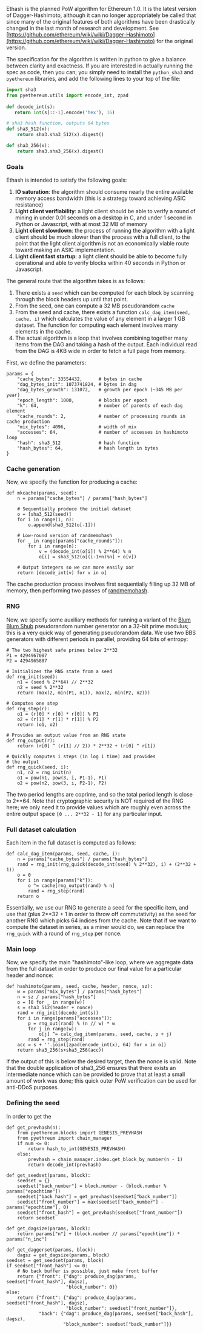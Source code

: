 Ethash is the planned PoW algorithm for Ethereum 1.0. It is the latest version of Dagger-Hashimoto, although it can no longer appropriately be called that since many of the original features of both algorithms have been drastically changed in the last month of research and development. See [https://github.com/ethereum/wiki/wiki/Dagger-Hashimoto](https://github.com/ethereum/wiki/wiki/Dagger-Hashimoto) for the original version.

The specification for the algorithm is written in python to give a balance between clarity and exactness. If you are interested in actually running the spec as code, then you can; you simply need to install the `python_sha3` and `pyethereum` libraries, and add the following lines to your top of the file:

```python
import sha3
from pyethereum.utils import encode_int, zpad
    
def decode_int(s):
   return int(s[::-1].encode('hex'), 16)

# sha3 hash function, outputs 64 bytes
def sha3_512(x):
    return sha3.sha3_512(x).digest()

def sha3_256(x):
    return sha3.sha3_256(x).digest()
```

### Goals

Ethash is intended to satisfy the following goals:

1. **IO saturation**: the algorithm should consume nearly the entire available memory access bandwidth (this is a strategy toward achieving ASIC resistance)
2. **Light client verifiability**: a light client should be able to verify a round of mining in under 0.01 seconds on a desktop in C, and under 1 second in Python or Javascript, with at most 32 MB of memory
3. **Light client slowdown**: the process of running the algorithm with a light client should be much slower than the process with a full client, to the point that the light client algorithm is not an economically viable route toward making an ASIC implementation.
4. **Light client fast startup**: a light client should be able to become fully operational and able to verify blocks within 40 seconds in Python or Javascript.

The general route that the algorithm takes is as follows:

1. There exists a `seed` which can be computed for each block by scanning through the block headers up until that point.
2. From the seed, one can compute a 32 MB pseudorandom `cache`
3. From the seed and cache, there exists a function `calc_dag_item(seed, cache, i)` which calculates the value of any element in a larger 1 GB dataset. The function for computing each element involves many elements in the cache.
4. The actual algorithm is a loop that involves combining together many items from the DAG and taking a hash of the output. Each individual read from the DAG is 4KB wide in order to fetch a full page from memory.

First, we define the parameters:

    params = {
        "cache_bytes": 33554432,      # bytes in cache
        "dag_bytes_init": 1073741824, # bytes in dag
        "dag_bytes_growth": 131072,   # growth per epoch (~345 MB per year)
        "epoch_length": 1000,         # blocks per epoch
        "k": 64,                      # number of parents of each dag element
        "cache_rounds": 2,            # number of processing rounds in cache production
        "mix_bytes": 4096,            # width of mix
        "accesses": 64,               # number of accesses in hashimoto loop
        "hash": sha3_512              # hash function
        "hash_bytes": 64,             # hash length in bytes
    }

### Cache generation

Now, we specify the function for producing a cache:

    def mkcache(params, seed):
        n = params["cache_bytes"] / params["hash_bytes"]

        # Sequentially produce the initial dataset
        o = [sha3_512(seed)]
        for i in range(1, n):
            o.append(sha3_512(o[-1]))

        # Low-round version of randmemohash
        for _ in range(params["cache_rounds"]):
            for i in range(n):
                v = (decode_int(o[i]) % 2**64) % n
                o[i] = sha3_512(o[(i-1+n)%n] + o[v])

        # Output integers so we can more easily xor
        return [decode_int(v) for v in o]

The cache production process involves first sequentially filling up 32 MB of memory, then performing two passes of [randmemohash](http://www.hashcash.org/papers/memohash.pdf).

### RNG

Now, we specify some auxiliary methods for running a variant of the [Blum Blum Shub](https://en.wikipedia.org/wiki/Blum_Blum_Shub) pseudorandom number generator on a 32-bit prime modulus; this is a very quick way of generating pseudorandom data. We use two BBS generators with different periods in parallel, providing 64 bits of entropy:

    # The two highest safe primes below 2**32
    P1 = 4294967087
    P2 = 4294965887
    
    # Initializes the RNG state from a seed
    def rng_init(seed):
        n1 = (seed % 2**64) // 2**32
        n2 = seed % 2**32
        return (max(2, min(P1, n1)), max(2, min(P2, n2)))
    
    # Computes one step
    def rng_step(r):
        o1 = (r[0] * r[0] * r[0]) % P1
        o2 = (r[1] * r[1] * r[1]) % P2
        return (o1, o2)
    
    # Provides an output value from an RNG state
    def rng_output(r):
        return (r[0] ^ (r[1] // 2)) * 2**32 + (r[0] ^ r[1])
    
    # Quickly computes i steps (in log i time) and provides
    # the output
    def rng_quick(seed, i):
        n1, n2 = rng_init(n)
        o1 = pow(n1, pow(3, i, P1-1), P1)
        o2 = pow(n2, pow(3, i, P2-1), P2)

The two period lengths are coprime, and so the total period length is close to 2**64. Note that cryptographic security is NOT required of the RNG here; we only need it to provide values which are roughly even across the entire output space `[0 ... 2**32 - 1]` for any particular input.

### Full dataset calculation

Each item in the full dataset is computed as follows:

    def calc_dag_item(params, seed, cache, i):
        n = params["cache_bytes"] / params["hash_bytes"]
        rand = rng_init(rng_quick(decode_int(seed) % 2**32), i) + (2**32 + 1))
        o = 0
        for i in range(params["k"]):
            o ^= cache[rng_output(rand) % n]
            rand = rng_step(rand)
        return o

Essentially, we use our RNG to generate a seed for the specific item, and use that (plus 2**32 + 1 in order to throw off commutativity) as the seed for another RNG which picks 64 indices from the cache. Note that if we want to compute the dataset in series, as a miner would do, we can replace the `rng_quick` with a round of `rng_step` per nonce.

### Main loop

Now, we specify the main "hashimoto"-like loop, where we aggregate data from the full dataset in order to produce our final value for a particular header and nonce:

    def hashimoto(params, seed, cache, header, nonce, sz):
        w = params["mix_bytes"] / params["hash_bytes"]
        n = sz / params["hash_bytes"]
        o = [0 for _ in range(w)]
        s = sha3_512(header + nonce)
        rand = rng_init(decode_int(s))
        for i in range(params["accesses"]):
            p = rng_out(rand) % (n // w) * w
            for j in range(w):
                o[j] ^= calc_dag_item(params, seed, cache, p + j)
            rand = rng_step(rand)
        acc = s + ''.join([zpad(encode_int(x), 64) for x in o])
        return sha3_256(s+sha3_256(acc))

If the output of this is below the desired target, then the nonce is valid. Note that the double application of sha3_256 ensures that there exists an intermediate nonce which can be provided to prove that at least a small amount of work was done; this quick outer PoW verification can be used for anti-DDoS purposes.

### Defining the seed

In order to get the 

    def get_prevhash(n):
        from pyethereum.blocks import GENESIS_PREVHASH 
        from pyethreum import chain_manager
        if num <= 0:
            return hash_to_int(GENESIS_PREVHASH)
        else:
            prevhash = chain_manager.index.get_block_by_number(n - 1)
            return decode_int(prevhash)

    def get_seedset(params, block):
        seedset = {}
        seedset["back_number"] = block.number - (block.number % params["epochtime"])
        seedset["back_hash"] = get_prevhash(seedset["back_number"])
        seedset["front_number"] = max(seedset["back_number"] - params["epochtime"], 0)
        seedset["front_hash"] = get_prevhash(seedset["front_number"])
        return seedset

    def get_dagsize(params, block):
        return params["n"] + (block.number // params["epochtime"]) * params["n_inc"]

    def get_daggerset(params, block):
        dagsz = get_dagsize(params, block)
    seedset = get_seedset(params, block)
    if seedset["front_hash"] <= 0:
        # No back buffer is possible, just make front buffer
        return {"front": {"dag": produce_dag(params, seedset["front_hash"], dagsz), 
                          "block_number": 0}}
    else:
        return {"front": {"dag": produce_dag(params, seedset["front_hash"], dagsz),
                          "block_number": seedset["front_number"]},
                "back": {"dag": produce_dag(params, seedset["back_hash"], dagsz),
                         "block_number": seedset["back_number"]}}